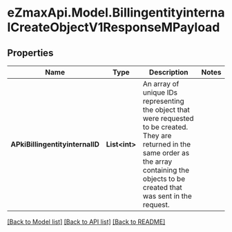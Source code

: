 
# eZmaxApi.Model.BillingentityinternalCreateObjectV1ResponseMPayload

## Properties

Name | Type | Description | Notes
------------ | ------------- | ------------- | -------------
**APkiBillingentityinternalID** | **List&lt;int&gt;** | An array of unique IDs representing the object that were requested to be created.  They are returned in the same order as the array containing the objects to be created that was sent in the request. | 

[[Back to Model list]](../README.md#documentation-for-models)
[[Back to API list]](../README.md#documentation-for-api-endpoints)
[[Back to README]](../README.md)


